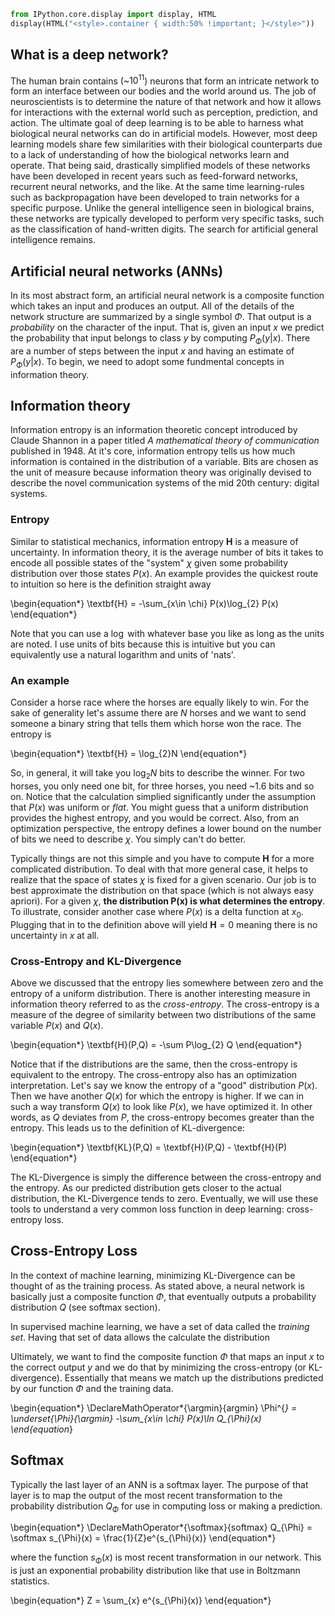 ```python
from IPython.core.display import display, HTML
display(HTML("<style>.container { width:50% !important; }</style>"))
```


<style>.container { width:50% !important; }</style>


## What is a deep network?

The human brain contains (~$10^{11}$) neurons that form an intricate network to form an interface between our bodies and the world around us. The job of neuroscientists is to determine the nature of that network and how it allows for interactions with the external world such as perception, prediction, and action. The ultimate goal of deep learning is to be able to harness what biological neural networks can do in artificial models. However, most deep learning models share few similarities with their biological counterparts due to a lack of understanding of how the biological networks learn and operate. That being said, drastically simplified models of these networks have been developed in recent years such as feed-forward networks, recurrent neural networks, and the like. At the same time learning-rules such as backpropagation have been developed to train networks for a specific purpose. Unlike the general intelligence seen in biological brains, these networks are typically developed to perform very specific tasks, such as the classification of hand-written digits. The search for artificial general intelligence remains.

## Artificial neural networks (ANNs)

In its most abstract form, an artificial neural network is a composite function which takes an input and produces an output. All of the details of the network structure are summarized by a single symbol $\Phi$. That output is a *probability* on the character of the input. That is, given an input $x$ we predict the probability that input belongs to class $y$ by computing $P_{\Phi}(y|x)$. There are a number of steps between the input $x$ and having an estimate of $P_{\Phi}(y|x)$. To begin, we need to adopt some fundmental concepts in information theory.


## Information theory

Information entropy is an information theoretic concept introduced by Claude Shannon in a paper titled *A mathematical theory of communication* published in 1948. At it's core, information entropy tells us how much information is contained in the distribution of a variable. Bits are chosen as the unit of measure because information theory was originally devised to describe the novel communication systems of the mid 20th century: digital systems. 

### Entropy

Similar to statistical mechanics, information entropy $\mathbf{H}$ is a measure of uncertainty. In information theory, it is the average number of bits it takes to encode all possible states of the "system" $\chi$ given some probability distribution over those states $P(x)$. An example provides the quickest route to intuition so here is the definition straight away

\begin{equation*}
\textbf{H} = -\sum_{x\in \chi} P(x)\log_{2} P(x)
\end{equation*}

Note that you can use a $\log$ with whatever base you like as long as the units are noted. I use units of bits because this is intuitive but you can equivalently use a natural logarithm and units of 'nats'.

### An example

Consider a horse race where the horses are equally likely to win. For the sake of generality let's assume there are $N$ horses and we want to send someone a binary string that tells them which horse won the race. The entropy is 

\begin{equation*}
\textbf{H} = \log_{2}N
\end{equation*}

So, in general, it will take you $\log_{2}N$ bits to describe the winner. For two horses, you only need one bit, for three horses, you need ~1.6 bits and so on. Notice that the calculation simplied significantly under the assumption that $P(x)$ was uniform or *flat*. You might guess that a uniform distribution provides the highest entropy, and you would be correct. Also, from an optimization perspective, the entropy defines a lower bound on the number of bits we need to describe $\chi$. You simply can't do better.

Typically things are not this simple and you have to compute $\textbf{H}$ for a more complicated distribution. To deal with that more general case, it helps to realize that the space of states $\chi$ is fixed for a given scenario. Our job is to best approximate the distribution on that space (which is not always easy apriori). For a given $\chi$, **the distribution P(x) is what determines the entropy**. To illustrate, consider another case where $P(x)$ is a delta function at $x_{0}$. Plugging that in to the definition above will yield $\textbf{H} = 0$ meaning there is no uncertainty in $x$ at all.


### Cross-Entropy and KL-Divergence

Above we discussed that the entropy lies somewhere between zero and the entropy of a uniform distribution. There is another interesting measure in information theory referred to as the *cross-entropy*. The cross-entropy is a measure of the degree of similarity between two distributions of the same variable $P(x)$ and $Q(x)$. 

\begin{equation*}
\textbf{H}(P,Q) = -\sum P\log_{2} Q
\end{equation*}

Notice that if the distributions are the same, then the cross-entropy is equivalent to the entropy. The cross-entropy also has an optimization interpretation. Let's say we know the entropy of a "good" distribution $P(x)$. Then we have another $Q(x)$ for which the entropy is higher. If we can in such a way transform $Q(x)$ to look like $P(x)$, we have optimized it. In other words, as $Q$ deviates from $P$, the cross-entropy becomes greater than the entropy. This leads us to the definition of KL-divergence:

\begin{equation*}
\textbf{KL}(P,Q) = \textbf{H}(P,Q) - \textbf{H}(P)
\end{equation*}

The KL-Divergence is simply the difference between the cross-entropy and the entropy. As our predicted distribution gets closer to the actual distribution, the KL-Divergence tends to zero. Eventually, we will use these tools to understand a very common loss function in deep learning: cross-entropy loss.


## Cross-Entropy Loss

In the context of machine learning, minimizing KL-Divergence can be thought of as the training process. As stated above, a neural network is basically just a composite function $\Phi$, that eventually outputs a probability distribution $Q$ (see softmax section).

In supervised machine learning, we have a set of data called the *training set*. Having that set of data allows the calculate the distribution 

Ultimately, we want to find the composite function $\Phi$ that maps an input $x$ to the correct output $y$ and we do that by minimizing the cross-entropy (or KL-divergence). Essentially that means we match up the distributions predicted by our function $\Phi$ and the training data.

\begin{equation*}
\DeclareMathOperator*{\argmin}{argmin}
\Phi^{*} = \underset{\Phi}{\argmin} -\sum_{x\in \chi} P(x)\ln Q_{\Phi}(x)
\end{equation*}

## Softmax

Typically the last layer of an ANN is a softmax layer. The purpose of that layer is to map the output of the most recent transformation to the probability distribution $Q_{\Phi}$ for use in computing loss or making a prediction.

\begin{equation*}
\DeclareMathOperator*{\softmax}{softmax}
Q_{\Phi} = \softmax s_{\Phi}(x) = \frac{1}{Z}e^{s_{\Phi}(x)}
\end{equation*}

where the function $s_{\Phi}(x)$ is most recent transformation in our network. This is just an exponential probability distribution like that use in Boltzmann statistics.

\begin{equation*}
Z = \sum_{x} e^{s_{\Phi}(x)}
\end{equation*}




```python

```
